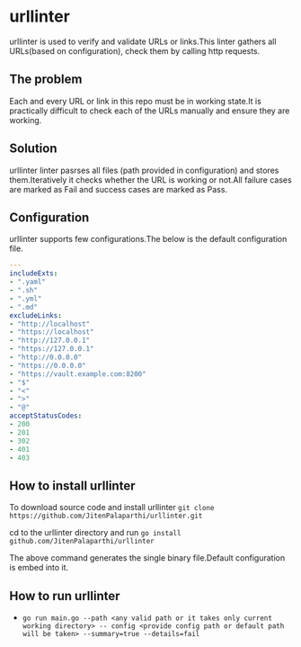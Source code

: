 # urllinter

urllinter is used to verify and validate URLs or links.This linter gathers all URLs(based on configuration), check them by calling http requests.

## The problem

Each and every URL or link in this repo must be in working state.It is practically difficult to check each of the URLs manually and ensure they are working.

## Solution

urllinter linter pasrses all files (path provided in configuration) and stores them.Iteratively it checks whether the URL is working or not.All failure cases are marked as Fail and success cases are marked as Pass.

## Configuration

urllinter supports few configurations.The below is the default configuration file.

```yaml
---
includeExts:
- ".yaml"
- ".sh"
- ".yml"
- ".md"
excludeLinks:
- "http://localhost"
- "https://localhost"
- "http://127.0.0.1"
- "https://127.0.0.1"
- "http://0.0.0.0"
- "https://0.0.0.0"
- "https://vault.example.com:8200"
- "$"
- "<"
- ">"
- "@"
acceptStatusCodes:
- 200
- 201
- 302
- 401
- 403
```

## How to install urllinter

To download source code and install urllinter 
```git clone https://github.com/JitenPalaparthi/urllinter.git```

cd to the urllinter directory and run 
```go install github.com/JitenPalaparthi/urllinter```

The above command generates the single binary file.Default configuration is embed into it.

## How to run urllinter

- ```go run main.go --path <any valid path or it takes only current working directory> -- config <provide config path or default path will be taken> --summary=true --details=fail```
